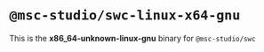 # `@msc-studio/swc-linux-x64-gnu`

This is the **x86_64-unknown-linux-gnu** binary for `@msc-studio/swc`
